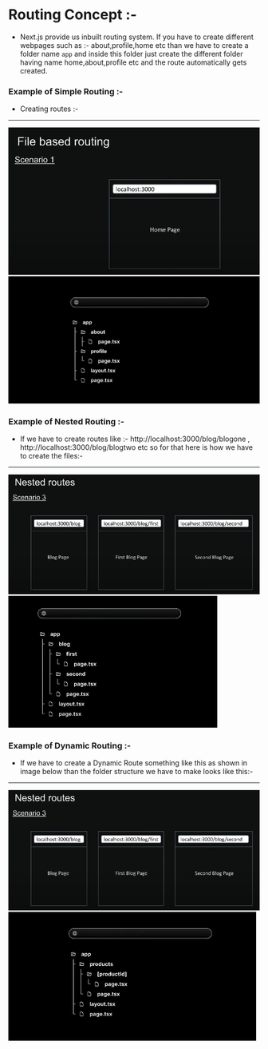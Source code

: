 # Routing Concept :-
- Next.js provide us inbuilt routing system. If you have to create different webpages such as :- about,profile,home etc than we have to create a folder name `app` and inside this folder just create the different folder having name home,about,profile etc and the route automatically gets created.

### Example of Simple Routing :-
- Creating routes :-
---
![My Image](./images/Routing/filebasedRouting.png "Routing")
![My Image](./images/Routing/res1.png "Routing")



### Example of Nested Routing :-
- If we have to create routes like :- http://localhost:3000/blog/blogone , http://localhost:3000/blog/blogtwo etc so for that here is how we have to create the files:-
---
![My Image](./images/Routing/nestedRoute.png "Routing")
![My Image](./images/Routing/res2.png "Routing")


### Example of Dynamic Routing :-
- If we have to create a Dynamic Route something like this as shown in image below than the folder structure we have to make looks like this:-
---
![My Image](./images/Routing/nestedRoute.png "Routing")
![My Image](./images/Routing/res3.png "Routing")
